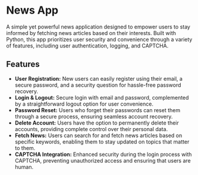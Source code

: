 <!DOCTYPE html>
<html lang="en">
       
<h1>News App</h1>

<p>A simple yet powerful news application designed to empower users to stay informed by fetching news articles based on their interests. Built with Python, this app prioritizes user security and convenience through a variety of features, including user authentication, logging, and CAPTCHA.</p>

<h2>Features</h2>
<ul>
    <li><strong>User Registration:</strong> New users can easily register using their email, a secure password, and a security question for hassle-free password recovery.</li>
    <li><strong>Login & Logout:</strong> Secure login with email and password, complemented by a straightforward logout option for user convenience.</li>
    <li><strong>Password Reset:</strong> Users who forget their passwords can reset them through a secure process, ensuring seamless account recovery.</li>
    <li><strong>Delete Account:</strong> Users have the option to permanently delete their accounts, providing complete control over their personal data.</li>
    <li><strong>Fetch News:</strong> Users can search for and fetch news articles based on specific keywords, enabling them to stay updated on topics that matter to them.</li>
    <li><strong>CAPTCHA Integration:</strong> Enhanced security during the login process with CAPTCHA, preventing unauthorized access and ensuring that users are human.</li>
</ul>

</body>
</html>
